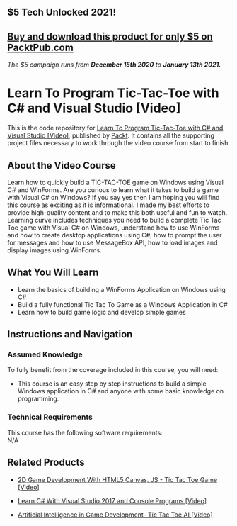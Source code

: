 ## $5 Tech Unlocked 2021!
[Buy and download this product for only $5 on PacktPub.com](https://www.packtpub.com/)
-----
*The $5 campaign         runs from __December 15th 2020__ to __January 13th 2021.__*

# Learn To Program Tic-Tac-Toe with C# and Visual Studio [Video]
This is the code repository for [Learn To Program Tic-Tac-Toe with C# and Visual Studio [Video]](https://www.packtpub.com/application-development/learn-program-tic-tac-toe-c-and-visual-studio-video), published by [Packt](https://www.packtpub.com/?utm_source=github). It contains all the supporting project files necessary to work through the video course from start to finish.
## About the Video Course
Learn how to quickly build a TIC-TAC-TOE game on Windows using Visual C# and WinForms. Are you curious to learn what it takes to build a game with Visual C# on Windows? If you say yes then I am hoping you will find this course as exciting as it is informational. I made my best efforts to provide high-quality content and to make this both useful and fun to watch. Learning curve includes techniques you need to build a complete Tic Tac Toe game with Visual C# on Windows, understand how to use WinForms and how to create desktop applications using C#, how to prompt the user for messages and how to use MessageBox API, how to load images and display images using WinForms.

<H2>What You Will Learn</H2>
<DIV class=book-info-will-learn-text>
<UL>
<li>Learn the basics of building a WinForms Application on Windows using C#</li>
<li>Build a fully functional Tic Tac To Game as a Windows Application in C#</li>
<li>Learn how to build game logic and develop simple games</li></UL></DIV>

## Instructions and Navigation
### Assumed Knowledge
To fully benefit from the coverage included in this course, you will need:<br/>
<DIV class=book-info-will-learn-text>
<UL>
<LI> This course is an easy step by step instructions to build a simple Windows application in C# and anyone with some basic knowledge on programming.
</LI>
</UL>
<DIV>

### Technical Requirements
This course has the following software requirements:<br/>
N/A

## Related Products
* [2D Game Development With HTML5 Canvas, JS - Tic Tac Toe Game [Video]](https://www.packtpub.com/application-development/2d-game-development-html5-canvas-js-tic-tac-toe-game-video)

* [Learn C# With Visual Studio 2017 and Console Programs [Video]](https://www.packtpub.com/application-development/learn-c-visual-studio-2017-and-console-programs-video)

* [Artificial Intelligence in Game Development- Tic Tac Toe AI [Video]](https://www.packtpub.com/application-development/artificial-intelligence-game-development-tic-tac-toe-ai-video)

